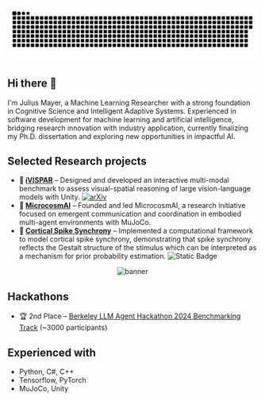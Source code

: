 <picture>
  <source media="(prefers-color-scheme: dark)" srcset="https://raw.githubusercontent.com/SharkyBamboozle/SharkyBamboozle/output/github-snake-dark.svg" />
  <source media="(prefers-color-scheme: light)" srcset="https://raw.githubusercontent.com/SharkyBamboozle/SharkyBamboozle/output/github-snake.svg" />
  <img alt="github-snake" src="https://raw.githubusercontent.com/SharkyBamboozle/SharkyBamboozle/output/github-snake.svg" />
</picture>

## Hi there 👋

I'm Julius Mayer, a Machine Learning Researcher with a strong foundation in Cognitive Science and Intelligent Adaptive Systems. Experienced in software development for machine learning and artificial intelligence, bridging research innovation with industry application, currently finalizing my Ph.D. dissertation and exploring new opportunities in impactful AI.

## Selected Research projects
- **:jigsaw: [iVISPAR](https://github.com/SharkyBamboozle/iVISPAR)** – Designed and developed an interactive multi-modal benchmark to assess visual-spatial reasoning of large vision-language models with Unity. [![arXiv](https://img.shields.io/badge/arXiv-2502.03214-b31b1b.svg)](https://arxiv.org/abs/2502.03214)
- **:ant: [MicrocosmAI](https://github.com/microcosmAI)** – Founded and led MicrocosmAI, a research initiative focused on emergent communication and coordination in embodied multi-agent environments with MuJoCo.
- **:microscope: [Cortical Spike Synchrony](https://github.com/SharkyBamboozle/synchrony)** – Implemented a computational framework to model cortical spike synchrony, demonstrating that spike synchrony reflects the Gestalt structure of the stimulus which can be interpreted as a mechanism for prior probability estimation. ![Static Badge](https://img.shields.io/badge/scientific_reports-5910_(2024)-green?link=https%3A%2F%2Fwww.nature.com%2Farticles%2Fs41598-024-54755-w)


<div align="center">
  <img src="banner.png" alt="banner" width="900"/>
</div>

## Hackathons
- :trophy: 2nd Place – [Berkeley LLM Agent Hackathon 2024 Benchmarking Track](https://rdi.berkeley.edu/llm-agents-hackathon/) (~3000 participants)

## Experienced with
- Python, C#, C++
- Tensorflow, PyTorch
- MuJoCo, Unity
